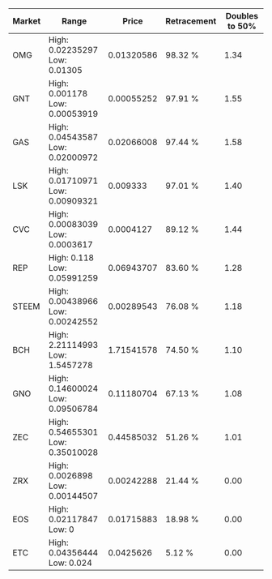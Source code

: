 | Market | Range | Price| Retracement | Doubles to 50% |
| --- | --- | --- | --- | --- |
| OMG | High: 0.02235297<br />Low: 0.01305 | 0.01320586 | 98.32 % | 1.34 |
| GNT | High: 0.001178<br />Low: 0.00053919 | 0.00055252 | 97.91 % | 1.55 |
| GAS | High: 0.04543587<br />Low: 0.02000972 | 0.02066008 | 97.44 % | 1.58 |
| LSK | High: 0.01710971<br />Low: 0.00909321 | 0.009333 | 97.01 % | 1.40 |
| CVC | High: 0.00083039<br />Low: 0.0003617 | 0.0004127 | 89.12 % | 1.44 |
| REP | High: 0.118<br />Low: 0.05991259 | 0.06943707 | 83.60 % | 1.28 |
| STEEM | High: 0.00438966<br />Low: 0.00242552 | 0.00289543 | 76.08 % | 1.18 |
| BCH | High: 2.21114993<br />Low: 1.5457278 | 1.71541578 | 74.50 % | 1.10 |
| GNO | High: 0.14600024<br />Low: 0.09506784 | 0.11180704 | 67.13 % | 1.08 |
| ZEC | High: 0.54655301<br />Low: 0.35010028 | 0.44585032 | 51.26 % | 1.01 |
| ZRX | High: 0.0026898<br />Low: 0.00144507 | 0.00242288 | 21.44 % | 0.00 |
| EOS | High: 0.02117847<br />Low: 0 | 0.01715883 | 18.98 % | 0.00 |
| ETC | High: 0.04356444<br />Low: 0.024 | 0.0425626 | 5.12 % | 0.00 |
